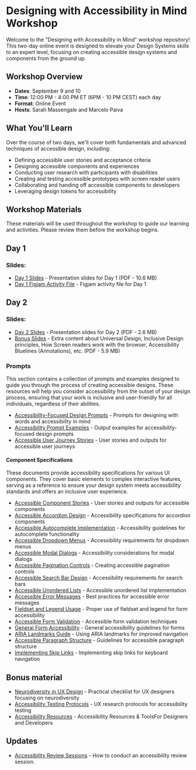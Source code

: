 # Designing with Accessibility in Mind Workshop

Welcome to the "Designing with Accessibility in Mind" workshop repository! This two-day online event is designed to elevate your Design Systems skills to an expert level, focusing on creating accessible design systems and components from the ground up.

## Workshop Overview

- **Dates**: September 9 and 10
- **Time**: 12:00 PM - 4:00 PM ET (6PM - 10 PM CEST) each day
- **Format**: Online Event
- **Hosts**: Sarah Massengale and Marcelo Paiva

## What You'll Learn

Over the course of two days, we'll cover both fundamentals and advanced techniques of accessible design, including:

- Defining accessible user stories and acceptance criteria
- Designing accessible components and experiences
- Conducting user research with participants with disabilities
- Creating and testing accessible prototypes with screen reader users
- Collaborating and handing off accessible components to developers
- Leveraging design tokens for accessibility


## Workshop Materials

These materials will be used throughout the workshop to guide our learning and activities. Please review them before the workshop begins.

## Day 1

### Slides:

- [Day 1 Slides](slides/Accessible%20Design%20Systems%20Workshop%20-%20Day%201.pdf) - Presentation slides for Day 1 (PDF - 10.6 MB)
- [Day 1 Figjam Activity File](https://www.figma.com/board/Hbyijujgr9ntLGQ28ZMd9U/a11y--Workshop-Activities-%5BSep-2024%5D?node-id=2030-3626) - Figjam activity file for Day 1


## Day 2 

### Slides:

- [Day 2 Slides](/slides/Accessible%20Design%20Systems%20Workshop%20-%20Day%202.pdf) - Presentation slides for Day 2 (PDF - 2.6 MB)
- [Bonus Slides](/slides/Accessible%20Design%20Systems%20Workshop%20-%20Bonus.pdf) - Extra content about Universal Design, Inclusive Design principles, How Screen readers work with the browser, Accessibility Bluelines (Annotations), etc. (PDF - 5.9 MB)

### Prompts

This section contains a collection of prompts and examples designed to guide you through the process of creating accessible designs. These resources will help you consider accessibility from the outset of your design process, ensuring that your work is inclusive and user-friendly for all individuals, regardless of their abilities.

- [Accessibility-Focused Design Prompts](a11y-prompts.md) - Prompts for designing with words and accessibility in mind
- [Accessibility Prompt Examples](a11y-prompts-output.md) - Output examples for accessibility-focused design prompts
- [Accessible User Journey Stories](a11y-stories-output-journeys.md) - User stories and outputs for accessible user journeys


#### Component Specifications

These documents provide accessibility specifications for various UI components. They cover basic elements to complex interactive features, serving as a reference to ensure your design system meets accessibility standards and offers an inclusive user experience.

- [Accessible Component Stories](a11y-stories-output-components.md) - User stories and outputs for accessible components
- [Accessible Accordion Design](component-specs/a11y-accordion.md) - Accessibility specifications for accordion components
- [Accessible Autocomplete Implementation](component-specs/a11y-autocomplete.md) - Accessibility guidelines for autocomplete functionality
- [Accessible Dropdown Menus](component-specs/a11y-dropdown.md) - Accessibility requirements for dropdown menus
- [Accessible Modal Dialogs](component-specs/a11y-modal-dialog.md) - Accessibility considerations for modal dialogs
- [Accessible Pagination Controls](component-specs/a11y-pagination.md) - Creating accessible pagination controls
- [Accessible Search Bar Design](component-specs/a11y-search-bar.md) - Accessibility requirements for search bars
- [Accessible Unordered Lists](component-specs/a11y-unordered-list.md) - Accessible unordered list implementation
- [Accessible Error Messages](component-specs/a11y-error-messages.md) - Best practices for accessible error messages
- [Fieldset and Legend Usage](component-specs/a11y-fieldset-legend.md) - Proper use of fieldset and legend for form accessibility
- [Accessible Form Validation](component-specs/a11y-form-validation.md) - Accessible form validation techniques
- [General Form Accessibility](component-specs/a11y-forms.md) - General accessibility guidelines for forms
- [ARIA Landmarks Guide](component-specs/a11y-landmarks.md) - Using ARIA landmarks for improved navigation
- [Accessible Paragraph Structure](component-specs/a11y-paragraph.md) - Guidelines for accessible paragraph structure
- [Implementing Skip Links](component-specs/a11y-skip-links.md) - Implementing skip links for keyboard navigation


## Bonus material

- [Neurodiversity in UX Design](a11y-neurodiversity-ux.md) - Practical checklist for UX designers focusing on neurodiversity
- [Accessibility Testing Protocols](ux-protocols.md) - UX research protocols for accessibility testing
- [Accessibility Resources](https://mpaiva.github.io/a11y-links/) - Accessibility Resources & ToolsFor Designers and Developers

## Updates

- [Accessibility Review Sessions](a11y-accessibility-review-sessions.md) - How to conduct an accessibility review session.

